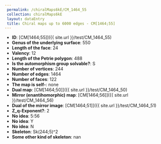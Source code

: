 ```yaml
--- 
 permalink: /chiralMaps6kE/CM_1464_55 
 collection: chiralMaps6kE
 layout: dataEntry
 title: Chiral maps up to 6000 edges - CM[1464;55]
---
```


- **ID**: [CM[1464;55]]({{ site.url }}/test/CM_1464_55)
- **Genus of the underlying surface**: 550
- **Length of the face**: 24
- **Valency**: 12
- **Length of the Petrie polygon**: 488
- **Is the automorphism group solvable?**: S
- **Number of vertices**: 244
- **Number of edges**: 1464
- **Number of faces**: 122
- **The map is self-**: none
- **Dual map**: [CM[1464;50]]({{ site.url }}/test/CM_1464_50)
- **Mirror (enantihomorphic) map**: [CM[1464;56]]({{ site.url }}/test/CM_1464_56)
- **Dual of the mirror image**: [CM[1464;51]]({{ site.url }}/test/CM_1464_51)
- **Z_q-Exponent?**: 2
- **No idea**:  5:56
- **No idea**: Y
- **No idea**: N
- **Skeleton**: Sk(244;5)^2
- **Some other kind of skeleton**: nan
